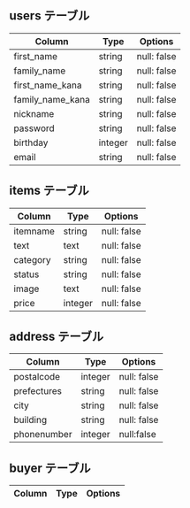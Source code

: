 ## users テーブル

| Column   | Type   | Options     |
| -------- | ------ | ----------- |
| first_name     | string | null: false |
| family_name     | string | null: false |
| first_name_kana     | string | null: false |
| family_name_kana     | string | null: false |
| nickname | string | null: false |
| password | string | null: false |
| birthday | integer| null: false |
| email    | string | null: false |

## items テーブル

| Column | Type   | Options     |
| ------ | ------ | ----------- |
| itemname| string | null: false |
| text   | text    | null: false |
| category| string | null: false |
| status | string  | null: false |
| image  |  text   | null: false |
| price  | integer | null: false |

## address テーブル

| Column | Type       | Options                        |
| ------ | ---------- | ------------------------------ |
| postalcode | integer | null: false |
| prefectures | string | null: false |
| city    | string  | null: false |
| building | string | null: false |
|phonenumber | integer | null:false

## buyer テーブル

| Column  | Type       | Options        |
| ------- | ---------- | -------------- |
